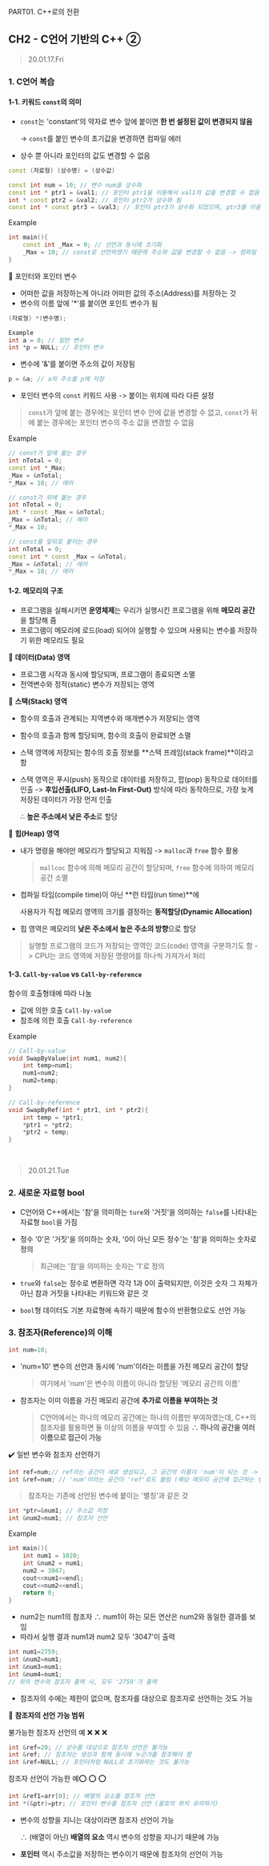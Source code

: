 PART01. C++로의 전환

## CH2 - C언어 기반의 C++ ②

> 20.01.17.Fri

### 1. C언어 복습

#### 1-1. 키워드 `const`의 의미

- `const`는 'constant'의 약자로 변수 앞에 붙이면 **한 번 설정된 값이 변경되지 않음**

  -> `const`를 붙인 변수의 초기값을 변경하면 컴파일 에러

- 상수 뿐 아니라 포인터의 값도 변경할 수 없음

``` c++
const (자료형) (상수명) = (상수값)
```

``` c++
const int num = 10; // 변수 num을 상수화
const int * ptr1 = &val1; // 포인터 ptr1을 이용해서 val1의 값을 변경할 수 없음
int * const ptr2 = &val2; // 포인터 ptr2가 상수화 됨
const int * const ptr3 = &val3; // 포인터 ptr3가 상수화 되었으며, ptr3를 이용해서 val3의 값을 변경할 수 없음
```

Example

``` c++
int main(){
    const int _Max = 0; // 선언과 동시에 초기화
    _Max = 10; // const로 선언하였기 때문에 주소와 값을 변경할 수 없음 -> 컴파일 에러
}
```

:green_apple: 포인터와 포인터 변수

- 어떠한 값을 저장하는게 아니라 어떠한 값의 주소(Address)를 저장하는 것
- 변수의 이름 앞에 '*'를 붙이면 포인트 변수가 됨

``` c++
(자료형) *(변수명);

Example
int a = 0; // 일반 변수
int *p = NULL; // 포인터 변수
```

- 변수에 '&'를 붙이면 주소의 값이 저장됨

```c++
p = &a; // a의 주소를 p에 저장
```

- 포인터 변수의 `const` 키워드 사용 -> 붙이는 위치에 따라 다른 설정

> `const`가 앞에 붙는 경우에는 포인터 변수 안에 값을 변경할 수 없고,  `const`가 뒤에 붙는 경우에는 포인터 변수의 주소 값을 변경할 수 없음

Example

``` c++
// const가 앞에 붙는 경우
int nTotal = 0;
const int *_Max;
_Max = &nTotal;
*_Max = 10; // 에러

// const가 뒤에 붙는 경우
int nTotal = 0;
int * const _Max = &nTotal;
_Max = &nTotal; // 에러
*_Max = 10;

// const를 앞뒤로 붙이는 경우
int nTotal = 0;
const int * const _Max = &nTotal;
_Max = &nTotal; // 에러
*_Max = 10; // 에러
```



#### 1-2. 메모리의 구조

- 프로그램을 실해시키면 **운영체제**는 우리가 실행시킨 프로그램을 위해 **메모리 공간**을 할당해 줌
- 프로그램이 메모리에 로드(load) 되어야 실행할 수 있으며 사용되는 변수를 저장하기 위한 메모리도 필요

:strawberry: **데이터(Data) 영역**

- 프로그램 시작과 동시에 할당되며, 프로그램이 종료되면 소멸
- 전역변수와 정적(static) 변수가 저장되는 영역

:mandarin: **스택(Stack) 영역**

- 함수의 호출과 관계되는 지역변수와 매개변수가 저장되는 영역

- 함수의 호출과 함께 할당되며, 함수의 호출이 완료되면 소멸

- 스택 영역에 저장되는 함수의 호출 정보를 **스택 프레임(stack frame)**이라고 함

- 스택 영역은 푸시(push) 동작으로 데이터를 저장하고, 팝(pop) 동작으로 데이터를 인출 -> **후입선출(LIFO, Last-In First-Out)** 방식에 따라 동작하므로, 가장 늦게 저장된 데이터가 가장 먼저 인출

  ∴ **높은 주소에서 낮은 주소**로 할당

:banana: **힙(Heap) 영역**

- 내가 명령을 해야만 메모리가 할당되고 지워짐 -> `malloc`과 `free` 함수 활용

  > `mallcoc` 함수에 의해 메모리 공간이 할당되며,  `free` 함수에 의하여 메모리 공간 소멸

- 컴파일 타임(compile time)이 아닌 **런 타임(run time)**에 

  사용자가 직접 메모리 영역의 크기를 결정하는 **동적할당(Dynamic Allocation)**

- 힙 영역은 메모리의 **낮은 주소에서 높은 주소의 방향**으로 할당

> 실행할 프로그램의 코드가 저장되는 영역인 코드(code) 영역을 구분하기도 함 -> CPU는 코드 영역에 저장된 명령어를 하나씩 가져가서 처리



#### 1-3. `Call-by-value` vs `Call-by-reference`

함수의 호출형태에 따라 나눔

- 값에 의한 호출 `Call-by-value`
- 참조에 의한 호출 `Call-by-reference`

Example

``` c++
// Call-by-value
void SwapByValue(int num1, num2){
    int temp=num1;
    num1=num2;
    num2=temp;
}

// Call-by-reference
void SwapByRef(int * ptr1, int * ptr2){
    int temp = *ptr1;
    *ptr1 = *ptr2;
    *ptr2 = temp;
}
```

<br>

> 20.01.21.Tue

### 2. 새로운 자료형 bool

- C언어와 C++에서는 '참'을 의미하는 `ture`와 '거짓'을 의미하는 `false`를 나타내는 자료형 `bool`을 가짐

- 정수 '0'은 '거짓'을 의미하는 숫자, '0이 아닌 모든 정수'는 '참'을 의미하는 숫자로 정의

  > 최근에는 '참'을 의미하는 숫자는 '1'로 정의

- `true`와 `false`는 정수로 변환하면 각각 1과 0이 출력되지만, 이것은 숫자 그 자체가 아닌 참과 거짓을 나타내는 키워드와 같은 것

- `bool`형 데이터도 기본 자료형에 속하기 때문에 함수의 반환형으로도 선언 가능



### 3. 참조자(Reference)의 이해

``` c++
int num=10;
```

- 'num=10' 변수의 선언과 동시에 'num'이라는 이름을 가진 메모리 공간이 할당

  > 여기에서 'num'은 변수의 이름이 아니라 할당된 '메모리 공간의 이름'

- 참조자는 이미 이름을 가진 메모리 공간에 **추가로 이름을 부여하는 것**

  > C언어에서는 하나의 메모리 공간에는 하나의 이름만 부여하였는데, C++의 참조자를 활용하면 둘 이상의 이름을 부여할 수 있음 **∴ 하나의 공간을 여러 이름으로 접근이 가능**

:heavy_check_mark: 일반 변수와 참조자 선언하기

```c++
int ref=num;// ref라는 공간이 새로 생성되고, 그 공간의 이름이 'num'이 되는 것 -> 복사의 개념
int &ref=num; // 'num'이라는 공간이 'ref'로도 불림 (해당 메모리 공간에 접근하는 방법이 추가)
```

> 참조자는 기존에 선언된 변수에 붙이는 '별칭'과 같은 것

```c++
int *ptr=&num1; // 주소값 저장
int &num2=num1; // 참조자 선언
```

Example

``` c++
int main(){
    int num1 = 1020;
    int &num2 = num1;
    num2 = 3047;
    cout<<num1<<endl;
    cout<<num2<<endl;
    return 0;
}
```

- num2는 num1의 참조자 ∴ num1이 하는 모든 연산은 num2와 동일한 결과를 보임
- 따라서 실행 결과 num1과 num2 모두 '3047'이 출력

```c++
int num1=2759;
int &num2=num1;
int &num3=num1;
int &num4=num1;
// 위의 변수와 참조자 출력 시, 모두 '2759'가 출력
```

- 참조자의 수에는 제한이 없으며, 참조자를 대상으로 참조자로 선언하는 것도 가능

:grapes: **참조자의 선언 가능 범위** 

불가능한 참조자 선언의 예 :x: :x: :x:

``` c++
int &ref=20; // 상수를 대상으로 참조자 선언은 불가능
int &ref; // 참조자는 생성과 함께 동시에 누군가를 참조해야 함
int &ref=NULL; // 포인터처럼 NULL로 초기화하는 것도 불가능
```

참조자 선언이 가능한 예:o: :o: :o:

``` c++ 
int &ref1=arr[0]; // 배열의 요소를 참조자 선언
int *(&ptr)=ptr; // 포인터 변수를 참조자 선언 (괄호의 위치 유의하기)
```

- 변수의 성향을 지니는 대상이라면 참조자 선언이 가능 

  ∴ (배열이 아닌) **배열의 요소** 역시 변수의 성향을 지니기 때문에 가능

- **포인터** 역시 주소값을 저장하는 변수이기 때문에 참조자의 선언이 가능



